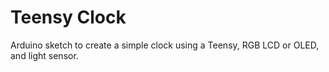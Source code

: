 
# Teensy Clock

Arduino sketch to create a simple clock using a Teensy, RGB LCD or OLED,
and light sensor.

